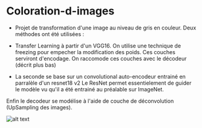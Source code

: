 # Coloration-d-images
* Projet de transformation d'une image au niveau de gris en couleur.
Deux méthodes ont été utilisées : 

* Transfer Learning à partir d'un VGG16. On utilise une technique de freezing pour empecher la modification des poids. 
Ces couches serviront d'encodage. On raccomode ces couches avec le décodeur (décrit plus bas)
* La seconde se base sur un convolutional auto-encodeur entrainé en parralèle d'un resnet18 v2
Le ResNet permet essentielement de guider le modèle vu qu'il a été entrainé au préalable sur ImageNet.

Enfin le decodeur se modélise à l'aide de couche de déconvolution (UpSampling des images).

![alt text](https://raw.githubusercontent.com/baldassarreFe/deep-koalarization/master/assets/our_net.png)
